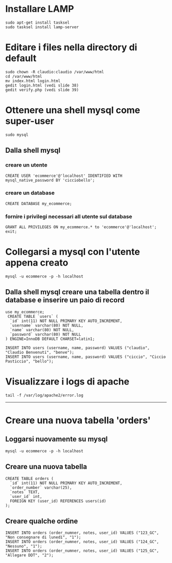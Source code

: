 # Installare LAMP
```
sudo apt-get install tasksel
sudo tasksel install lamp-server
```
# Editare i files nella directory di default
```
sudo chown -R claudio:claudio /var/www/html
cd /var/www/html
mv index.html login.html
gedit login.html (vedi slide 38)
gedit verify.php (vedi slide 39)
```
# Ottenere una shell mysql come super-user
```
sudo mysql
```
## Dalla shell mysql 
### creare un utente
```
CREATE USER 'ecommerce'@'localhost' IDENTIFIED WITH mysql_native_password BY 'cicciobello';
```
### creare un database
```
CREATE DATABASE my_ecommerce;
```
### fornire i privilegi necessari all utente sul database
```
GRANT ALL PRIVILEGES ON my_ecommerce.* to 'ecommerce'@'localhost';
exit;
```

# Collegarsi a mysql con l'utente appena creato
```
mysql -u ecommerce -p -h localhost
```
## Dalla shell mysql creare una tabella dentro il database e inserire un paio di record
```
use my_ecommerce;
 CREATE TABLE `users` (
  `id` int(11) NOT NULL PRIMARY KEY AUTO_INCREMENT,
  `username` varchar(80) NOT NULL,
  `name` varchar(80) NOT NULL,
  `password` varchar(80) NOT NULL
) ENGINE=InnoDB DEFAULT CHARSET=latin1;

INSERT INTO users (username, name, password) VALUES ("claudio", "Claudio Benvenuti", "benve");
INSERT INTO users (username, name, password) VALUES ("ciccio", "Ciccio Pasticcio", "bello");
```
# Visualizzare i logs di apache
```
tail -f /var/log/apache2/error.log
```
---
# Creare una nuova tabella 'orders'
## Loggarsi nuovamente su mysql
```
mysql -u ecommerce -p -h localhost
```
## Creare una nuova tabella
```
CREATE TABLE orders (
  `id` int(11) NOT NULL PRIMARY KEY AUTO_INCREMENT,
  `order_number` varchar(25),
  `notes` TEXT,
  `user_id` int,
  FOREIGN KEY (user_id) REFERENCES users(id)
);
```
## Creare qualche ordine
```
INSERT INTO orders (order_numner, notes, user_id) VALUES ("123_GC", "Non consegnare di lunedì", "1");
INSERT INTO orders (order_numner, notes, user_id) VALUES ("124_GC", "Nessuno", "1");
INSERT INTO orders (order_numner, notes, user_id) VALUES ("125_GC", "Allegare DDT", "2");
```


